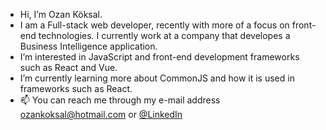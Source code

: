- Hi, I’m Ozan Köksal.
- I am a Full-stack web developer, recently with more of a focus on front-end technologies. I currently work at a company that developes a Business Intelligence application.
- I’m interested in JavaScript and front-end development frameworks such as React and Vue.
- I’m currently learning more about CommonJS and how it is used in frameworks such as React.
- 📫 You can reach me through my e-mail address ozankoksal@hotmail.com or [@LinkedIn](https://www.linkedin.com/in/ozan-k%C3%B6ksal-74509419b)

